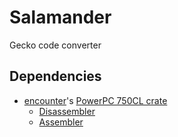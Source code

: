 # Salamander
Gecko code converter

## Dependencies
- [encounter](https://github.com/encounter)'s [PowerPC 750CL crate](https://github.com/encounter/ppc750cl)
    - [Disassembler](https://crates.io/crates/ppc750cl)
    - [Assembler](https://crates.io/crates/ppc750cl-asm)